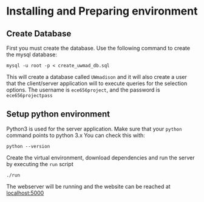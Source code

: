 # Installing and Preparing environment

## Create Database
First you must create the database. Use the following command to create the mysql database:
```console
mysql -u root -p < create_uwmad_db.sql
```

This will create a database called `UWmadison` and it will also create a user that the client/server application will to execute queries for the selection options. 
The username is `ece656project`, and the password is `ece656projectpass`

## Setup python environment
Python3 is used for the server application. Make sure that your `python` command points to python 3.x 
You can check this with:
```console
python --version
```

Create the virtual environment, download dependencies and run the server by executing the `run` script

```console
./run
```

The webserver will be running and the website can be reached at [localhost:5000](http://localhost:5000)